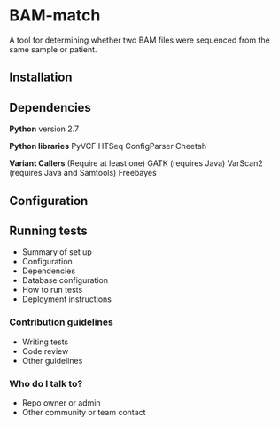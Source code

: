 # BAM-match #

A tool for determining whether two BAM files were sequenced from the same sample or patient. 

## Installation ##

## Dependencies ##

**Python** 
version 2.7

**Python libraries**
PyVCF
HTSeq
ConfigParser
Cheetah

**Variant Callers**
(Require at least one)
GATK (requires Java)
VarScan2 (requires Java and Samtools)
Freebayes


## Configuration ##

## Running tests ##


* Summary of set up
* Configuration
* Dependencies
* Database configuration
* How to run tests
* Deployment instructions

### Contribution guidelines ###

* Writing tests
* Code review
* Other guidelines

### Who do I talk to? ###

* Repo owner or admin
* Other community or team contact